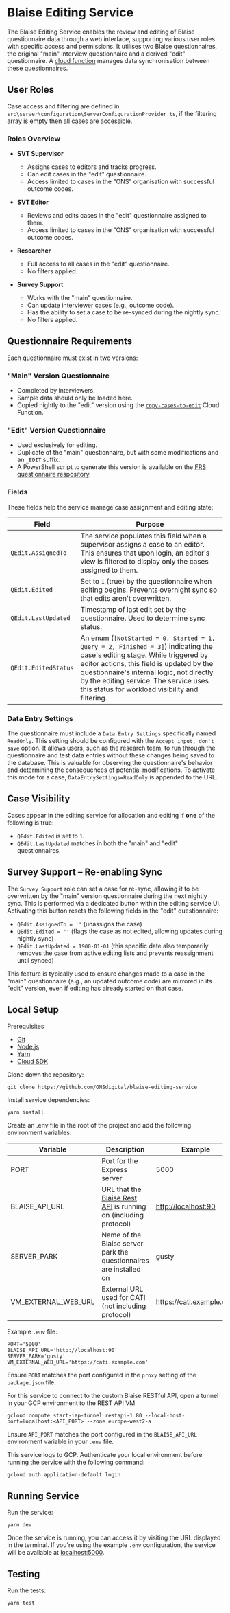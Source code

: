 # Blaise Editing Service

The Blaise Editing Service enables the review and editing of Blaise questionnaire data through a web interface, supporting various user roles with specific access and permissions. It utilises two Blaise questionnaires, the original "main" interview questionnaire and a derived "edit" questionnaire. A [cloud function](https://github.com/ONSdigital/blaise-editing-cloud-functions) manages data synchronisation between these questionnaires.

## User Roles

Case access and filtering are defined in `src\server\configuration\ServerConfigurationProvider.ts`, if the filtering array is empty then all cases are accessible.

### Roles Overview

- **SVT Supervisor**
  - Assigns cases to editors and tracks progress.
  - Can edit cases in the "edit" questionnaire.
  - Access limited to cases in the "ONS" organisation with successful outcome codes.

- **SVT Editor**
  - Reviews and edits cases in the "edit" questionnaire assigned to them.
  - Access limited to cases in the "ONS" organisation with successful outcome codes.

- **Researcher**
  - Full access to all cases in the "edit" questionnaire.
  - No filters applied.

- **Survey Support**
  - Works with the "main" questionnaire.
  - Can update interviewer cases (e.g., outcome code).
  - Has the ability to set a case to be re-synced during the nightly sync.
  - No filters applied.

## Questionnaire Requirements

Each questionnaire must exist in two versions:

### "Main" Version Questionnaire

- Completed by interviewers.
- Sample data should only be loaded here.
- Copied nightly to the "edit" version using the [`copy-cases-to-edit`](https://github.com/ONSdigital/blaise-editing-cloud-functions) Cloud Function.

### "Edit" Version Questionnaire

- Used exclusively for editing.
- Duplicate of the "main" questionnaire, but with some modifications and an `_EDIT` suffix.
- A PowerShell script to generate this version is available on the [FRS questionnaire respository](https://github.com/ONSdigital/FRS-Questionnaire).

### Fields

These fields help the service manage case assignment and editing state:

| Field | Purpose |
|---|---|
| `QEdit.AssignedTo` | The service populates this field when a supervisor assigns a case to an editor. This ensures that upon login, an editor's view is filtered to display only the cases assigned to them. |
| `QEdit.Edited` | Set to `1` (true) by the questionnaire when editing begins. Prevents overnight sync so that edits aren't overwritten. |
| `QEdit.LastUpdated` | Timestamp of last edit set by the questionnaire. Used to determine sync status. |
| `QEdit.EditedStatus` | An enum (``[NotStarted = 0, Started = 1, Query = 2, Finished = 3]``) indicating the case's editing stage. While triggered by editor actions, this field is updated by the questionnaire's internal logic, not directly by the editing service. The service uses this status for workload visibility and filtering. |

### Data Entry Settings

The questionnaire must include a `Data Entry Settings` specifically named `ReadOnly`. This setting should be configured with the `Accept input, don't save` option. It allows users, such as the research team, to run through the questionnaire and test data entries without these changes being saved to the database. This is valuable for observing the questionnaire's behavior and determining the consequences of potential modifications. To activate this mode for a case, `DataEntrySettings=ReadOnly` is appended to the URL.

## Case Visibility

Cases appear in the editing service for allocation and editing if **one** of the following is true:

- `QEdit.Edited` is set to `1`.
- `QEdit.LastUpdated` matches in both the "main" and "edit" questionnaires.

## Survey Support – Re-enabling Sync

The `Survey Support` role can set a case for re-sync, allowing it to be overwritten by the "main" version questionnaire during the next nightly sync. This is performed via a dedicated button within the editing service UI. Activating this button resets the following fields in the "edit" questionnaire:

- `QEdit.AssignedTo = ''` (unassigns the case)
- `QEdit.Edited = ''` (flags the case as not edited, allowing updates during nightly sync)
- `QEdit.LastUpdated = 1900-01-01` (this specific date also temporarily removes the case from active editing lists and prevents reassignment until synced)

This feature is typically used to ensure changes made to a case in the "main" questionnaire (e.g., an updated outcome code) are mirrored in its "edit" version, even if editing has already started on that case.

## Local Setup

Prerequisites

* [Git](https://git-scm.com/)
* [Node.js](https://nodejs.org/)
* [Yarn](https://yarnpkg.com/)
* [Cloud SDK](https://cloud.google.com/sdk/)

Clone down the repository:

```shell script
git clone https://github.com/ONSdigital/blaise-editing-service
```

Install service dependencies:

```shell script
yarn install
```

Create an .env file in the root of the project and add the following environment variables:

| Variable | Description | Example |
| --- | --- | --- |
| PORT | Port for the Express server | 5000 |
| BLAISE_API_URL | URL that the [Blaise Rest API](https://github.com/ONSdigital/blaise-api-rest) is running on (including protocol) | <http://localhost:90> |
| SERVER_PARK | Name of the Blaise server park the questionnaires are installed on | gusty |
| VM_EXTERNAL_WEB_URL | External URL used for CATI (not including protocol) | https://cati.example.com |

Example `.env` file:

```.env
PORT='5000'
BLAISE_API_URL='http://localhost:90'
SERVER_PARK='gusty'
VM_EXTERNAL_WEB_URL='https://cati.example.com'
```

Ensure `PORT` matches the port configured in the `proxy` setting of the `package.json` file.

For this service to connect to the custom Blaise RESTful API, open a tunnel in your GCP environment to the REST API VM:

```shell script
gcloud compute start-iap-tunnel restapi-1 80 --local-host-port=localhost:<API_PORT> --zone europe-west2-a
```

Ensure `API_PORT` matches the port configured in the `BLAISE_API_URL` environment variable in your `.env` file.

This service logs to GCP. Authenticate your local environment before running the service with the following command:

```shell script
gcloud auth application-default login
```

## Running Service

Run the service:

```shell script
yarn dev
```

Once the service is running, you can access it by visiting the URL displayed in the terminal. If you're using the example `.env` configuration, the service will be available at [localhost:5000](http://localhost:5000/).

## Testing

Run the tests:

```shell
yarn test
```
